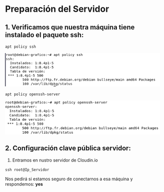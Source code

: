 # Preparación del Servidor

## 1. Verificamos que nuestra máquina tiene instalado el paquete ssh:

```
apt policy ssh
```
![aptpolicyssh](https://github.com/juanglez01/K0S/blob/658e4646ec5cef1b7a1de0a4e801e32e525b7d79/Imagenes/policyssh.PNG)

```
apt policy openssh-server
```
![aptpolicyssh](https://github.com/juanglez01/K0S/blob/b2a182eb263a5aba5fe084efba29de96f611f8cf/Imagenes/policysshserver.PNG)

## 2. Configuración clave pública servidor:

1. Entramos en nustro servidor de Cloudin.io

```
ssh root@Ip_Servidor
```
Nos pedirá si estamos seguro de conectarnos a esa máquina y respondemos: **yes**

